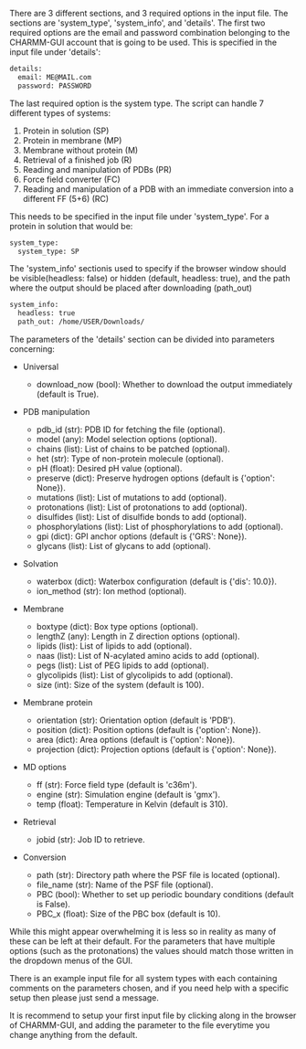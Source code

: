 There are 3 different sections, and 3 required options in the input file. The sections are 'system_type', 'system_info', and 'details'. The first two required options are the email and password combination belonging to
the CHARMM-GUI account that is going to be used. This is specified in the input file under 'details':

```sh
details:
  email: ME@MAIL.com
  password: PASSWORD
```

The last required option is the system type. The script can handle 7 different types of systems:
1. Protein in solution (SP)
2. Protein in membrane (MP)
3. Membrane without protein (M)
4. Retrieval of a finished job (R)
5. Reading and manipulation of PDBs (PR)
6. Force field converter (FC)
7. Reading and manipulation of a PDB with an immediate conversion into a different FF (5+6) (RC)

This needs to be specified in the input file under 'system_type'. For a protein in solution that would be:


```sh
system_type:
  system_type: SP
```

The 'system_info' sectionis used to specify if the browser window should be visible(headless: false) or hidden (default, headless: true), and the path where the output should be placed after downloading (path_out)

```sh
system_info:
  headless: true
  path_out: /home/USER/Downloads/
```


The parameters of the 'details' section can be divided into parameters concerning:
- Universal
    - download_now (bool): Whether to download the output immediately (default is True).

- PDB manipulation
    - pdb_id (str): PDB ID for fetching the file (optional).
    - model (any): Model selection options (optional).
    - chains (list): List of chains to be patched (optional).
    - het (str): Type of non-protein molecule (optional).
    - pH (float): Desired pH value (optional).
    - preserve (dict): Preserve hydrogen options (default is {'option': None}).
    - mutations (list): List of mutations to add (optional).
    - protonations (list): List of protonations to add (optional).
    - disulfides (list): List of disulfide bonds to add (optional).
    - phosphorylations (list): List of phosphorylations to add (optional).
    - gpi (dict): GPI anchor options (default is {'GRS': None}).
    - glycans (list): List of glycans to add (optional).

- Solvation
    - waterbox (dict): Waterbox configuration (default is {'dis': 10.0}).
    - ion_method (str): Ion method (optional).

- Membrane
    - boxtype (dict): Box type options (optional).
    - lengthZ (any): Length in Z direction options (optional).
    - lipids (list): List of lipids to add (optional).
    - naas (list): List of N-acylated amino acids to add (optional).
    - pegs (list): List of PEG lipids to add (optional).
    - glycolipids (list): List of glycolipids to add (optional).
    - size (int): Size of the system (default is 100).

- Membrane protein
    - orientation (str): Orientation option (default is 'PDB').
    - position (dict): Position options (default is {'option': None}).
    - area (dict): Area options (default is {'option': None}).
    - projection (dict): Projection options (default is {'option': None}).

- MD options
    - ff (str): Force field type (default is 'c36m').
    - engine (str): Simulation engine (default is 'gmx').
    - temp (float): Temperature in Kelvin (default is 310).

- Retrieval
    - jobid (str): Job ID to retrieve.

- Conversion
    - path (str): Directory path where the PSF file is located (optional).
    - file_name (str): Name of the PSF file (optional).
    - PBC (bool): Whether to set up periodic boundary conditions (default is False).
    - PBC_x (float): Size of the PBC box (default is 10).

While this might appear overwhelming it is less so in reality as many of these can be left at their default. For the parameters that have multiple options (such as the protonations) the values should match those written in the dropdown menus of the GUI.

There is an example input file for all system types with each containing comments on the parameters chosen, and if you need help with a specific setup then please just send a message.

It is recommend to setup your first input file by clicking along in the browser of CHARMM-GUI, and adding the parameter to the file everytime you change anything from the default.

 
